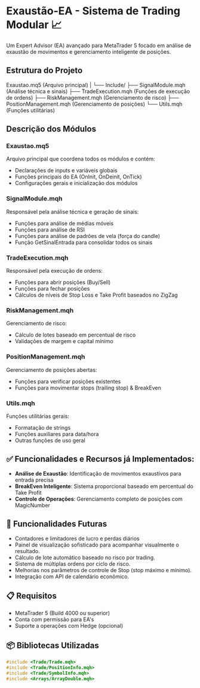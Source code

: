 # Exaustão-EA - Sistema de Trading Modular 📈 

Um Expert Advisor (EA) avançado para MetaTrader 5 focado em análise de exaustão de movimentos e gerenciamento inteligente de posições.

## Estrutura do Projeto

Exaustao.mq5 (Arquivo principal)
|
└── Include/
    ├── SignalModule.mqh (Análise técnica e sinais)
    ├── TradeExecution.mqh (Funções de execução de ordens)
    ├── RiskManagement.mqh (Gerenciamento de risco)
    ├── PositionManagement.mqh (Gerenciamento de posições)
    └── Utils.mqh (Funções utilitárias)

## Descrição dos Módulos

### Exaustao.mq5
Arquivo principal que coordena todos os módulos e contém:
- Declarações de inputs e variáveis globais
- Funções principais do EA (OnInit, OnDeinit, OnTick)
- Configurações gerais e inicialização dos módulos

### SignalModule.mqh
Responsável pela análise técnica e geração de sinais:
- Funções para análise de médias móveis
- Funções para análise de RSI
- Funções para análise de padrões de vela (força do candle)
- Função GetSinalEntrada para consolidar todos os sinais

### TradeExecution.mqh
Responsável pela execução de ordens:
- Funções para abrir posições (Buy/Sell)
- Funções para fechar posições
- Cálculos de níveis de Stop Loss e Take Profit baseados no ZigZag

### RiskManagement.mqh
Gerenciamento de risco:
- Cálculo de lotes baseado em percentual de risco
- Validações de margem e capital mínimo

### PositionManagement.mqh
Gerenciamento de posições abertas:
- Funções para verificar posições existentes
- Funções para movimentar stops (trailing stop) & BreakEven


### Utils.mqh
Funções utilitárias gerais:
- Formatação de strings
- Funções auxiliares para data/hora
- Outras funções de uso geral



## ✅ Funcionalidades e Recursos já Implementados:
- **Análise de Exaustão**: Identificação de movimentos exaustivos para entrada precisa
- **BreakEven Inteligente**: Sistema proporcional baseado em percentual do Take Profit
- **Controle de Operações**: Gerenciamento completo de posições com MagicNumber

## 🚀 Funcionalidades Futuras
- Contadores e limitadores de lucro e perdas diários
- Painel de visualização sofisticado para acompanhar visualmente o resultado.
- Cálculo de lote automático baseado no risco por trading.
- Sistema de múltiplas ordens por ciclo de risco.
- Melhorias nos parâmetros de controle de Stop (stop máximo e mínimo).
- Integração com API de calendário econômico.

## 📋 Requisitos
- MetaTrader 5 (Build 4000 ou superior)
- Conta com permissão para EA's
- Suporte a operações com Hedge (opcional)

## 📦 Bibliotecas Utilizadas
```cpp
#include <Trade/Trade.mqh>
#include <Trade/PositionInfo.mqh>
#include <Trade/SymbolInfo.mqh>
#include <Arrays/ArrayDouble.mqh>
